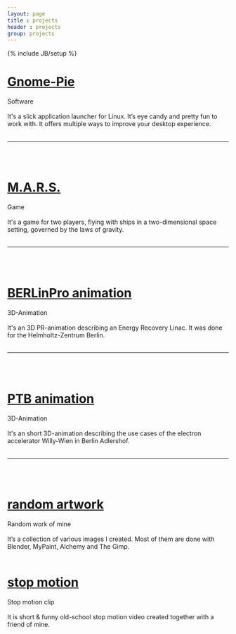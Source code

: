 ```yaml
---
layout: page
title : projects
header : projects
group: projects
---
```

{% include JB/setup %}

<div class="row">
    <div class="span6">
        <h1><a href="{{site.url}}/gnome-pie.html">Gnome-Pie</a></h1>
        <div style="position:relative">
            <div class="banner-left">Software</div>
            <a href="{{site.url}}/gnome-pie.html"><img src="{{ site.url }}/assets/pictures/project-gnomepie.jpg" alt=""></a>
        </div><br/>
        It's a slick application launcher for Linux. It’s eye candy and pretty fun to work with. It offers multiple ways to improve your desktop experience.<br/><br/>
        <hr><br/><br/>
    </div>
    <div class="span6">
        <h1><a href="{{site.url}}/mars.html">M.A.R.S.</a></h1>
        <div style="position:relative">
            <div class="banner-right">Game</div>
            <a href="{{site.url}}/mars.html"><img src="{{ site.url }}/assets/pictures/project-mars.jpg" alt=""></a>
        </div><br/>
         It's a game for two players, flying with ships in a two-dimensional space setting, governed by the laws of gravity.<br/><br/>
        <hr><br/><br/>
    </div>
</div>


<div class="row">
    <div class="span6">
        <h1><a href="{{site.url}}/hzb.html">BERLinPro animation</a></h1>
        <div style="position:relative">
            <div class="banner-left">3D-Animation</div>
            <a href="{{site.url}}/hzb.html"><img src="{{ site.url }}/assets/pictures/project-hzb.jpg" alt=""></a>
        </div><br/>
         It's an 3D PR-animation describing an Energy Recovery Linac. It was done for the Helmholtz-Zentrum Berlin.<br/><br/>
        <hr><br/><br/>
    </div>
    <div class="span6">
        <h1><a href="{{site.url}}/ptb.html">PTB animation</a></h1>
        <div style="position:relative">
            <div class="banner-right">3D-Animation</div>
            <a href="{{site.url}}/ptb.html"><img src="{{ site.url }}/assets/pictures/project-ptb.jpg" alt=""></a>
        </div><br/>
         It's an short 3D-animation describing the use cases of the electron accelerator Willy-Wien in Berlin Adlershof.<br/><br/>
        <hr><br/><br/>
    </div>
</div>


<div class="row">
    <div class="span6">
        <h1><a href="{{site.url}}/artwork.html">random artwork</a></h1>
        <div style="position:relative">
            <div class="banner-left">Random work of mine</div>
            <a href="{{site.url}}/artwork.html"><img src="{{ site.url }}/assets/pictures/project-artwork.jpg" alt=""></a>
        </div><br/>
         It’s a collection of various images I created. Most of them are done with Blender, MyPaint, Alchemy and The Gimp.<br/><br/>
    </div>
    <div class="span6">
        <h1><a href="{{site.url}}/formes-et-couleurs.html">stop motion</a></h1>
        <div style="position:relative">
            <div class="banner-right">Stop motion clip</div>
            <a href="{{site.url}}/formes-et-couleurs.html"><img src="{{ site.url }}/assets/pictures/project-formes-et-couleurs.jpg" alt=""></a>
        </div><br/>
         It is short &amp; funny old-school stop motion video created together with a friend of mine.<br/><br/>
    </div>
</div>
